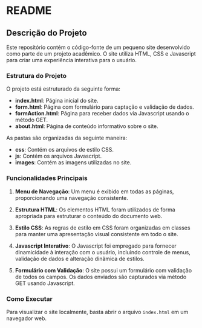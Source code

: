 # README

## Descrição do Projeto

Este repositório contém o código-fonte de um pequeno site desenvolvido como parte de um projeto acadêmico. O site utiliza HTML, CSS e Javascript para criar uma experiência interativa para o usuário.

### Estrutura do Projeto

O projeto está estruturado da seguinte forma:

- **index.html**: Página inicial do site.
- **form.html**: Página com formulário para captação e validação de dados.
- **formAction.html**: Página para receber dados via Javascript usando o método GET.
- **about.html**: Página de conteúdo informativo sobre o site.

As pastas são organizadas da seguinte maneira:

- **css**: Contém os arquivos de estilo CSS.
- **js**: Contém os arquivos Javascript.
- **images**: Contém as imagens utilizadas no site.

### Funcionalidades Principais

1. **Menu de Navegação**: Um menu é exibido em todas as páginas, proporcionando uma navegação consistente.

2. **Estrutura HTML**: Os elementos HTML foram utilizados de forma apropriada para estruturar o conteúdo do documento web.

3. **Estilo CSS**: As regras de estilo em CSS foram organizadas em classes para manter uma apresentação visual consistente em todo o site.

4. **Javascript Interativo**: O Javascript foi empregado para fornecer dinamicidade à interação com o usuário, incluindo controle de menus, validação de dados e alteração dinâmica de estilos.

5. **Formulário com Validação**: O site possui um formulário com validação de todos os campos. Os dados enviados são capturados via método GET usando Javascript.

### Como Executar

Para visualizar o site localmente, basta abrir o arquivo `index.html` em um navegador web.

